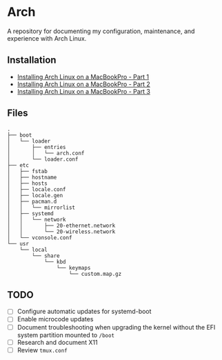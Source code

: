 # Arch

A repository for documenting my configuration, maintenance, and experience with
Arch Linux.

## Installation

* [Installing Arch Linux on a MacBookPro - Part 1](https://nickolaskraus.org/articles/installing-arch-linux-on-a-macbookpro-part-1/)
* [Installing Arch Linux on a MacBookPro - Part 2](https://nickolaskraus.org/articles/installing-arch-linux-on-a-macbookpro-part-2/)
* [Installing Arch Linux on a MacBookPro - Part 3](https://nickolaskraus.org/articles/installing-arch-linux-on-a-macbookpro-part-3/)

## Files

```
.
├── boot
│   └── loader
│       ├── entries
│       │   └── arch.conf
│       └── loader.conf
├── etc
│   ├── fstab
│   ├── hostname
│   ├── hosts
│   ├── locale.conf
│   ├── locale.gen
│   ├── pacman.d
│   │   └── mirrorlist
│   ├── systemd
│   │   └── network
│   │       ├── 20-ethernet.network
│   │       └── 20-wireless.network
│   └── vconsole.conf
└── usr
    └── local
        └── share
            └── kbd
                └── keymaps
                    └── custom.map.gz
```

## TODO
- [ ] Configure automatic updates for systemd-boot
- [ ] Enable microcode updates
- [ ] Document troubleshooting when upgrading the kernel without the EFI system
      partition mounted to `/boot`
- [ ] Research and document X11
- [ ] Review `tmux.conf`
